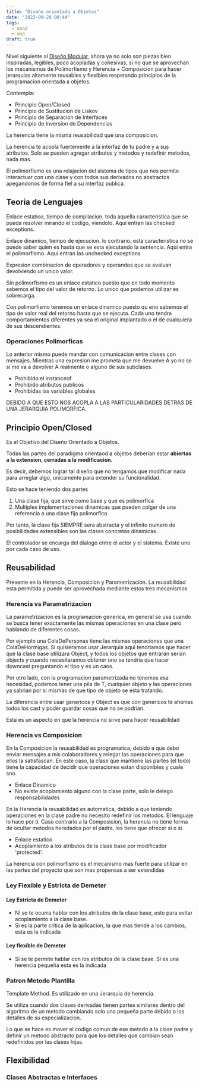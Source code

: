 ```yaml
---
title: "Diseño orientado a Objetos"
date: "2022-09-20 08:44"
tags: 
  - ooad
  - oop
draft: true
---
```

Nivel siguiente al [Diseño Modular](notes/Dise%C3%B1o%20Modular.md), ahora ya no solo son piezas bien inspiradas, legibles, poco acopladas y cohesivas, si no que se aprovechan los mecanismos de Polimorfismo y Herencia + Composicion para hacer jerarquias altamente reusables y flexibles respetando principios de la programacion orientada a objetos.

Contempla:
- Principio Open/Closed
- Principio de Sustitucion de Liskov
- Principio de Separacion de Interfaces
- Principio de Inversion de Dependencias

La herencia tiene la misma reusabilidad que una composicion.

La herencia te acopla fuertemente a la interfaz de tu padre y a sus atributos. Solo se pueden agregar atributos y metodos y redefinir metodos, nada mas.

El polimorfismo es una relajacion del sistema de tipos que nos permite interactuar con una clase y con todos sus derivados no abstractos apegandonos de forma fiel a su interfaz publica.

## Teoria de Lenguajes
Enlace estatico, tiempo de compilacion. toda aquella caracteristica que se pueda resolver mirando el codigo, viendolo. Aqui entran las checked exceptions.

Enlace dinamico, tiempo de ejecucion. lo contrario, esta caracteristica no se puede saber quien es hasta que se esta ejecutando la sentencia. Aqui entra el polimorfismo. Aqui entran las unchecked exceptions

Expresion combinacion de operadores y operandos que se evaluan devolviendo un unico valor.

Sin polimorfismo es un enlace estatico puesto que en todo momento sabemos el tipo del valor de retorno. Lo unico que podemos utilizar es sobrecarga.

Con polimorfismo tenemos un enlace dinamico puesto qu eno sabemos el tipo de valor real del retorno hasta que se ejecuta. Cada uno tendra comportamientos diferentes ya sea el original implantado o el de cualquiera de sus descendientes.

### Operaciones Polimorficas
Lo anterior mismo puede mandar con comunicacion entre clases con mensajes. Mientras una expresion me prometa que me devuelve A yo no se si me va a devolver A realmente o alguno de sus subclases.

- Prohibido el instanceof
- Prohibido atributos publicos
- Prohibidas las variables globales

DEBIDO A QUE ESTO NOS ACOPLA A LAS PARTICULARIDADES DETRAS DE UNA JERARQUIA POLIMORFICA.
 
## Principio Open/Closed
Es el Objetivo del Diseño Orientado a Objetos.

Todas las partes del paradigma orientaod a objetos deberian estar **abiertas a la extension, cerradas a la modificacion.**

Es decir, debemos lograr tal diseño que no tengamos que modificar nada para arreglar algo, unicamente para extender su funcionalidad.

Esto se hace teniendo dos partes
1. Una clase fija, que sirve como base y que es polimorfica
2. Multiples implementaciones dinamicas que pueden colgar de una referencia a una clase fija polimorfica

Por tanto, la clase fija SIEMPRE sera abstracta y el infinito numero de posibilidades extensibles son las clases concretas dinamicas.

El controlador se encarga del dialogo entre el actor y el sistema. Existe uno por cada caso de uso.

## Reusabilidad
Presente en la Herencia, Composicion y Parametrizacion. La reusabilidad esta permitida y puede ser aprovechada mediante estos tres mecanismos

### Herencia vs Parametrizacion
La parametrizacion es la programacion generica, en general se usa cuando se busca tener exactamente las mismas operaciones en una clase pero hablando de diferentes cosas. 

Por ejemplo una ColaDePersonas tiene las mismas operaciones que una ColaDeHormigas. Si quisieramos usar Jerarquia aqui tendriamos que hacer que la clase base utilizara Object, y todos los objetos que entraran serian objects y cuando necesitaramos obtener uno se tendria que hacer downcast preguntando el tipo y es un caos.

Por otro lado, con la programacion parametrizada no tenemos esa necesidad, podemos tener una pila de T, cualquier objeto y las operaciones ya sabrian por si mismas de que tipo de objeto se esta tratando.

La diferencia entre usar genericos y Object es que con genericos te ahorras todos los cast y poder guardar cosas que no se podrian.

Esta es un aspecto en que la herencia no sirve para hacer reusabilidad

### Herencia vs Composicion
En la Composicion la reusabilidad es programatica, debido a que debo enviar mensajes a mis colaboradores y relegar las operaciones para que ellos la satisfascan. En este caso, la clase que mantiene las partes (el todo) tiene la capacidad de decidir que operaciones estan disponibles y cuale sno.
- Enlace Dinamico
- No existe acoplamiento alguno con la clase parte, solo le delego responsabilidades

En la Herencia la reusabilidad es automatica, debido a que teniendo operaciones en la clase padre no necesito redefinir los metodos. El lenguaje lo hace por ti. Caso contrario a la Composicion, la herencia no tiene forma de ocultar metodos heredados por el padre, los tiene que ofrecer si o si.
- Enlace estatico
- Acoplamiento a los atributos de la clase base por modificador 'protected'.

La herencia con polimorfismo es el mecanismo mas fuerte para utilizar en las partes del proyecto que son mas propensas a ser extendidas

### Ley Flexible y Estricta de Demeter
#### Ley Estricta de Demeter
- Ni se te ocurra hablar con los atributos de la clase base, esto para evitar acoplamiento a la clase base.
- Si es la parte critica de la aplicacion, la que mas tiende a los cambios, esta es la indicada
#### Ley flexible de Demeter
- Si se te permite hablar con los atributos de la clase base. Si es una herencia pequeña esta es la indicada

### Patron Metodo Plantilla
Template Method. Es utilizado en una Jerarquia de herencia.

Se utiliza cuando dos clases derivadas tienen partes similares dentro del algoritmo de un metodo cambiando solo una pequeña parte debido a los detalles de su especializacion.

Lo que se hace es mover el codigo comun de ese metodo a la clase padre y definir un metodo abstracto para que los detalles que cambian sean redefinidos por las clases hijas.

## Flexibilidad
### Clases Abstractas e Interfaces

